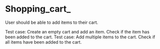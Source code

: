 # Shopping_cart_
User should be able to add items to their cart.

Test case: Create an empty cart and add an item. Check if the item has been added to the cart.
Test case: Add multiple items to the cart. Check if all items have been added to the cart.
